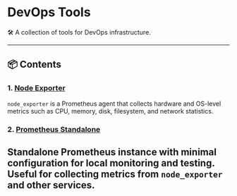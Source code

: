 # DevOps Tools

🛠️ A collection of tools for DevOps infrastructure.

---

## 📦 Contents

### 1. [Node Exporter](https://github.com/prometheus/node_exporter)

`node_exporter` is a Prometheus agent that collects hardware and OS-level metrics such as CPU, memory, disk, filesystem, and network statistics.

### 2. [Prometheus Standalone](https://prometheus.io/)

Standalone Prometheus instance with minimal configuration for local monitoring and testing.  
Useful for collecting metrics from `node_exporter` and other services.
---